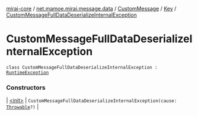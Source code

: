 [mirai-core](../../../../index.md) / [net.mamoe.mirai.message.data](../../../index.md) / [CustomMessage](../../index.md) / [Key](../index.md) / [CustomMessageFullDataDeserializeInternalException](./index.md)

# CustomMessageFullDataDeserializeInternalException

`class CustomMessageFullDataDeserializeInternalException : `[`RuntimeException`](https://kotlinlang.org/api/latest/jvm/stdlib/kotlin/-runtime-exception/index.html)

### Constructors

| [&lt;init&gt;](-init-.md) | `CustomMessageFullDataDeserializeInternalException(cause: `[`Throwable`](https://kotlinlang.org/api/latest/jvm/stdlib/kotlin/-throwable/index.html)`?)` |

